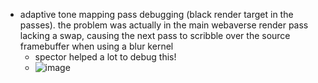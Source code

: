 - adaptive tone mapping pass debugging (black render target in the passes). the problem was actually in the main webaverse render pass lacking a swap, causing the next pass to scribble over the source framebuffer when using a blur kernel
  - spector helped a lot to debug this!
  - ![image](https://user-images.githubusercontent.com/6926057/184946902-6053b12d-facb-4ed9-822e-3d203a93ea08.png)
